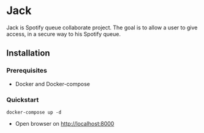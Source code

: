 # Jack 

Jack is Spotify queue collaborate project. The goal is to allow a user to give access, in a secure way to his Spotify queue.

## Installation 

### Prerequisites 
* Docker and Docker-compose

### Quickstart 
```
docker-compose up -d 
```
* Open browser on [http://localhost:8000](http://localhost:8000)
